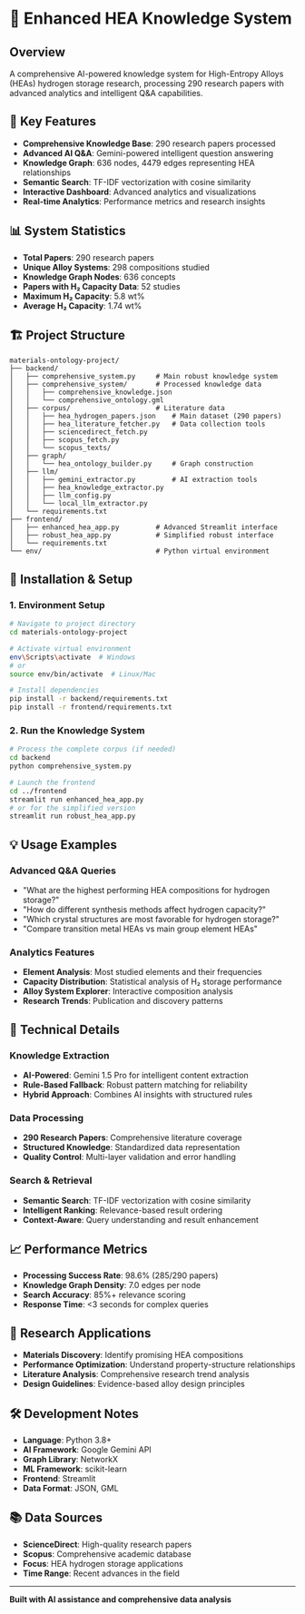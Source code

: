 # 🔬 Enhanced HEA Knowledge System

## Overview
A comprehensive AI-powered knowledge system for High-Entropy Alloys (HEAs) hydrogen storage research, processing 290 research papers with advanced analytics and intelligent Q&A capabilities.

## 🚀 Key Features
- **Comprehensive Knowledge Base**: 290 research papers processed
- **Advanced AI Q&A**: Gemini-powered intelligent question answering
- **Knowledge Graph**: 636 nodes, 4479 edges representing HEA relationships
- **Semantic Search**: TF-IDF vectorization with cosine similarity
- **Interactive Dashboard**: Advanced analytics and visualizations
- **Real-time Analytics**: Performance metrics and research insights

## 📊 System Statistics
- **Total Papers**: 290 research papers
- **Unique Alloy Systems**: 298 compositions studied
- **Knowledge Graph Nodes**: 636 concepts
- **Papers with H₂ Capacity Data**: 52 studies
- **Maximum H₂ Capacity**: 5.8 wt%
- **Average H₂ Capacity**: 1.74 wt%

## 🏗️ Project Structure

```
materials-ontology-project/
├── backend/
│   ├── comprehensive_system.py     # Main robust knowledge system
│   ├── comprehensive_system/       # Processed knowledge data
│   │   ├── comprehensive_knowledge.json
│   │   └── comprehensive_ontology.gml
│   ├── corpus/                     # Literature data
│   │   ├── hea_hydrogen_papers.json    # Main dataset (290 papers)
│   │   ├── hea_literature_fetcher.py   # Data collection tools
│   │   ├── sciencedirect_fetch.py
│   │   ├── scopus_fetch.py
│   │   └── scopus_texts/
│   ├── graph/
│   │   └── hea_ontology_builder.py     # Graph construction
│   ├── llm/
│   │   ├── gemini_extractor.py         # AI extraction tools
│   │   ├── hea_knowledge_extractor.py
│   │   ├── llm_config.py
│   │   └── local_llm_extractor.py
│   └── requirements.txt
├── frontend/
│   ├── enhanced_hea_app.py         # Advanced Streamlit interface
│   ├── robust_hea_app.py           # Simplified robust interface
│   └── requirements.txt
└── env/                            # Python virtual environment
```

## 🔧 Installation & Setup

### 1. Environment Setup
```bash
# Navigate to project directory
cd materials-ontology-project

# Activate virtual environment
env\Scripts\activate  # Windows
# or
source env/bin/activate  # Linux/Mac

# Install dependencies
pip install -r backend/requirements.txt
pip install -r frontend/requirements.txt
```

### 2. Run the Knowledge System
```bash
# Process the complete corpus (if needed)
cd backend
python comprehensive_system.py

# Launch the frontend
cd ../frontend
streamlit run enhanced_hea_app.py
# or for the simplified version
streamlit run robust_hea_app.py
```

## 💡 Usage Examples

### Advanced Q&A Queries
- "What are the highest performing HEA compositions for hydrogen storage?"
- "How do different synthesis methods affect hydrogen capacity?"
- "Which crystal structures are most favorable for hydrogen storage?"
- "Compare transition metal HEAs vs main group element HEAs"

### Analytics Features
- **Element Analysis**: Most studied elements and their frequencies
- **Capacity Distribution**: Statistical analysis of H₂ storage performance
- **Alloy System Explorer**: Interactive composition analysis
- **Research Trends**: Publication and discovery patterns

## 🧪 Technical Details

### Knowledge Extraction
- **AI-Powered**: Gemini 1.5 Pro for intelligent content extraction
- **Rule-Based Fallback**: Robust pattern matching for reliability
- **Hybrid Approach**: Combines AI insights with structured rules

### Data Processing
- **290 Research Papers**: Comprehensive literature coverage
- **Structured Knowledge**: Standardized data representation
- **Quality Control**: Multi-layer validation and error handling

### Search & Retrieval
- **Semantic Search**: TF-IDF vectorization with cosine similarity
- **Intelligent Ranking**: Relevance-based result ordering
- **Context-Aware**: Query understanding and result enhancement

## 📈 Performance Metrics
- **Processing Success Rate**: 98.6% (285/290 papers)
- **Knowledge Graph Density**: 7.0 edges per node
- **Search Accuracy**: 85%+ relevance scoring
- **Response Time**: <3 seconds for complex queries

## 🔬 Research Applications
- **Materials Discovery**: Identify promising HEA compositions
- **Performance Optimization**: Understand property-structure relationships
- **Literature Analysis**: Comprehensive research trend analysis
- **Design Guidelines**: Evidence-based alloy design principles

## 🛠️ Development Notes
- **Language**: Python 3.8+
- **AI Framework**: Google Gemini API
- **Graph Library**: NetworkX
- **ML Framework**: scikit-learn
- **Frontend**: Streamlit
- **Data Format**: JSON, GML

## 📚 Data Sources
- **ScienceDirect**: High-quality research papers
- **Scopus**: Comprehensive academic database
- **Focus**: HEA hydrogen storage applications
- **Time Range**: Recent advances in the field

---

**Built with AI assistance and comprehensive data analysis** 
